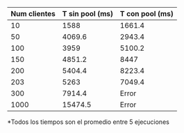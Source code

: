 |Num clientes|T sin pool (ms)|T con pool (ms)|
|---|---|---|
|10|1588|1661.4|
|50|4069.6|2943.4|
|100|3959|5100.2|
|150|4851.2|8447|
|200|5404.4|8223.4|
|203|5263|7049.4|
|300|7914.4|Error|
|1000|15474.5|Error|


*Todos los tiempos son el promedio entre 5 ejecuciones